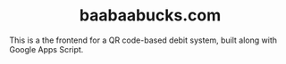 <h1 align="center">baabaabucks.com</h1>
<p>This is a the frontend for a QR code-based debit system, built along with Google Apps Script.</p>
